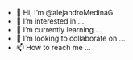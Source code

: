 - 👋 Hi, I’m @alejandroMedinaG
- 👀 I’m interested in ...
- 🌱 I’m currently learning ...
- 💞️ I’m looking to collaborate on ...
- 📫 How to reach me ...

<!---
alejandroMedinaG/alejandroMedinaG is a ✨ special ✨ repository because its `README.md` (this file) appears on your GitHub profile.
You can click the Preview link to take a look at your changes.
--->
